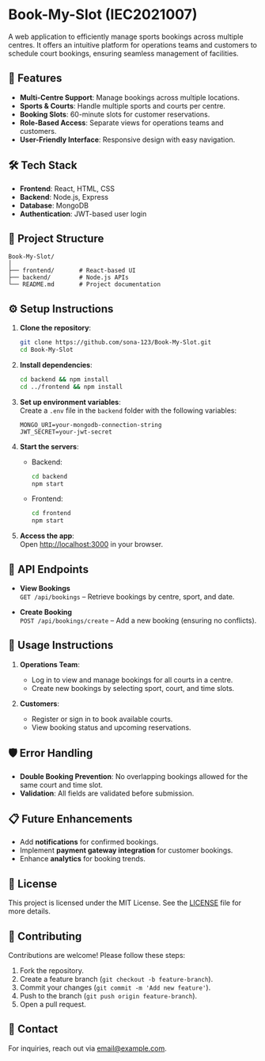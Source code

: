 
# Book-My-Slot (IEC2021007)

A web application to efficiently manage sports bookings across multiple centres. It offers an intuitive platform for operations teams and customers to schedule court bookings, ensuring seamless management of facilities.

## 🚀 Features
- **Multi-Centre Support**: Manage bookings across multiple locations.
- **Sports & Courts**: Handle multiple sports and courts per centre.
- **Booking Slots**: 60-minute slots for customer reservations.
- **Role-Based Access**: Separate views for operations teams and customers.
- **User-Friendly Interface**: Responsive design with easy navigation.

## 🛠️ Tech Stack
- **Frontend**: React, HTML, CSS  
- **Backend**: Node.js, Express  
- **Database**: MongoDB  
- **Authentication**: JWT-based user login

## 📂 Project Structure
```
Book-My-Slot/
│
├── frontend/       # React-based UI  
├── backend/        # Node.js APIs  
└── README.md       # Project documentation
```

## ⚙️ Setup Instructions
1. **Clone the repository**:
   ```bash
   git clone https://github.com/sona-123/Book-My-Slot.git
   cd Book-My-Slot
   ```

2. **Install dependencies**:
   ```bash
   cd backend && npm install
   cd ../frontend && npm install
   ```

3. **Set up environment variables**:  
   Create a `.env` file in the `backend` folder with the following variables:
   ```
   MONGO_URI=your-mongodb-connection-string
   JWT_SECRET=your-jwt-secret
   ```

4. **Start the servers**:
   - Backend:
     ```bash
     cd backend
     npm start
     ```
   - Frontend:
     ```bash
     cd frontend
     npm start
     ```

5. **Access the app**:  
   Open [http://localhost:3000](http://localhost:3000) in your browser.

## 🔑 API Endpoints
- **View Bookings**  
  `GET /api/bookings` – Retrieve bookings by centre, sport, and date.

- **Create Booking**  
  `POST /api/bookings/create` – Add a new booking (ensuring no conflicts).

## 📝 Usage Instructions
1. **Operations Team**:
   - Log in to view and manage bookings for all courts in a centre.
   - Create new bookings by selecting sport, court, and time slots.

2. **Customers**:
   - Register or sign in to book available courts.
   - View booking status and upcoming reservations.

## 🛡️ Error Handling
- **Double Booking Prevention**: No overlapping bookings allowed for the same court and time slot.
- **Validation**: All fields are validated before submission.

## 📋 Future Enhancements
- Add **notifications** for confirmed bookings.
- Implement **payment gateway integration** for customer bookings.
- Enhance **analytics** for booking trends.

## 📝 License
This project is licensed under the MIT License. See the [LICENSE](LICENSE) file for more details.

## 🤝 Contributing
Contributions are welcome! Please follow these steps:
1. Fork the repository.
2. Create a feature branch (`git checkout -b feature-branch`).
3. Commit your changes (`git commit -m 'Add new feature'`).
4. Push to the branch (`git push origin feature-branch`).
5. Open a pull request.

## 📧 Contact
For inquiries, reach out via [email@example.com](mailto:email@example.com).
